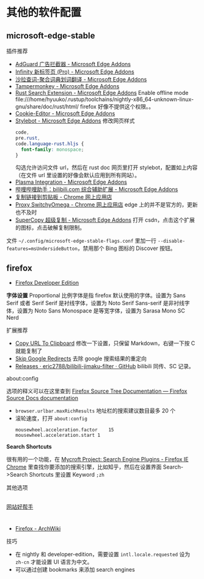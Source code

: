 # 其他的软件配置

## microsoft-edge-stable

插件推荐

- [AdGuard 广告拦截器 - Microsoft Edge Addons](https://microsoftedge.microsoft.com/addons/detail/adguard-%E5%B9%BF%E5%91%8A%E6%8B%A6%E6%88%AA%E5%99%A8/pdffkfellgipmhklpdmokmckkkfcopbh)
- [Infinity 新标签页 (Pro) - Microsoft Edge Addons](https://microsoftedge.microsoft.com/addons/detail/infinity-%E6%96%B0%E6%A0%87%E7%AD%BE%E9%A1%B5-pro/hajlmbnnniemimmaehcefkamdadpjlfa)
- [沙拉查词-聚合词典划词翻译 - Microsoft Edge Addons](https://microsoftedge.microsoft.com/addons/detail/%E6%B2%99%E6%8B%89%E6%9F%A5%E8%AF%8D%E8%81%9A%E5%90%88%E8%AF%8D%E5%85%B8%E5%88%92%E8%AF%8D%E7%BF%BB%E8%AF%91/idghocbbahafpfhjnfhpbfbmpegphmmp)
- [Tampermonkey - Microsoft Edge Addons](https://microsoftedge.microsoft.com/addons/detail/tampermonkey/iikmkjmpaadaobahmlepeloendndfphd)
- [Rust Search Extension - Microsoft Edge Addons](https://microsoftedge.microsoft.com/addons/detail/rust-search-extension/olemfibpaicdoooacpfffccidjjagmoe)
  Enable offline mode
  file:///home/hyuuko/.rustup/toolchains/nightly-x86_64-unknown-linux-gnu/share/doc/rust/html/
  firefox 好像不提供这个权限。。
- [Cookie-Editor - Microsoft Edge Addons](https://microsoftedge.microsoft.com/addons/detail/cookieeditor/neaplmfkghagebokkhpjpoebhdledlfi)
- [Stylebot - Microsoft Edge Addons](https://microsoftedge.microsoft.com/addons/detail/stylebot/mjolbpfednnbebfapicajpifliopnnai) 修改网页样式
  ```css
  code,
  pre.rust,
  code.language-rust.hljs {
    font-family: monospace;
  }
  ```
  勾选允许访问文件 url，然后在 rust doc 网页里打开 stylebot，配置如上内容（在文件 url 里设置的好像会默认应用到所有网站）。
- [Plasma Integration - Microsoft Edge Addons](https://microsoftedge.microsoft.com/addons/detail/plasma-integration/dnnckbejblnejeabhcmhklcaljjpdjeh)
- [哔哩哔哩助手：bilibili.com 综合辅助扩展 - Microsoft Edge Addons](https://microsoftedge.microsoft.com/addons/detail/%E5%93%94%E5%93%A9%E5%93%94%E5%93%A9%E5%8A%A9%E6%89%8B%EF%BC%9Abilibilicom-%E7%BB%BC%E5%90%88%E8%BE%85%E5%8A%A9%E6%89%A9/fcfebhekhbkhjjimonjmbgmkbclheaoh)
- [复制链接到剪贴板 - Chrome 网上应用店](https://chrome.google.com/webstore/detail/copy-url-to-clipboard/miancenhdlkbmjmhlginhaaepbdnlllc)
- [Proxy SwitchyOmega - Chrome 网上应用店](https://chrome.google.com/webstore/detail/proxy-switchyomega/padekgcemlokbadohgkifijomclgjgif) edge 上的并不是官方的，更新也不及时
- [SuperCopy 超级复制 - Microsoft Edge Addons](https://microsoftedge.microsoft.com/addons/detail/supercopy-%E8%B6%85%E7%BA%A7%E5%A4%8D%E5%88%B6/nhiheekdcnmfbapkmpbhmplfddenhjic)
  打开 csdn，点击这个扩展的图标，点击破解复制限制。

文件 `~/.config/microsoft-edge-stable-flags.conf` 里加一行 `--disable-features=msUndersideButton`，禁用那个 Bing 图标的 Discover 按钮。

## firefox

- [Firefox Developer Edition](https://www.mozilla.org/en-US/firefox/developer/)

**字体设置**
Proportional 比例字体是指 firefox 默认使用的字体。设置为 Sans Serif 或者 Serif
Serif 是衬线字体，设置为 Noto Serif
Sans-serif 是非衬线字体，设置为 Noto Sans
Monospace 是等宽字体，设置为 Sarasa Mono SC Nerd

扩展推荐

- [Copy URL To Clipboard](https://addons.mozilla.org/en-US/firefox/addon/url2clipboard/) 修改一下设置，只保留 Markdown，右键一下按 C 就能复制了
- [Skip Google Redirects](https://addons.mozilla.org/en-US/firefox/addon/remove-google-redirections/) 去除 google 搜索结果的重定向
- [Releases · eric2788/bilibili-jimaku-filter · GitHub](https://github.com/eric2788/bilibili-jimaku-filter/releases) bilibili 同传、SC 记录。

about:config

选项的释义可以在这里查到
[Firefox Source Tree Documentation — Firefox Source Docs documentation](https://firefox-source-docs.mozilla.org/index.html)

- `browser.urlbar.maxRichResults` 地址栏的搜索建议数目最多 20 个
- 滚轮速度，打开 `about:config`
  ```
  mousewheel.acceleration.factor	15
  mousewheel.acceleration.start	1
  ```

**Search Shortcuts**

很有用的一个功能，在 [Mycroft Project: Search Engine Plugins - Firefox IE Chrome](https://mycroftproject.com/dlstats.html) 里查找你要添加的搜索引擎，比如知乎，然后在设置界面 Search->Search Shortcuts 里设置 Keyword `;zh`

其他选项

##

[网站好帮手](https://greasyfork.org/zh-CN/scripts/391082-website-helper)

#

- [Firefox - ArchWiki](https://wiki.archlinux.org/title/Firefox)

技巧

- 在 nightly 和 developer-edition，需要设置 `intl.locale.requested` 设为 `zh-cn` 才能设置 UI 语言为中文。
- 可以通过创建 bookmarks 来添加 search engines
